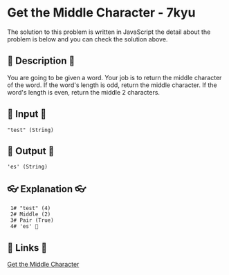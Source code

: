 # Get the Middle Character - 7kyu

The solution to this problem is written in JavaScript the detail about the problem is below and you can check the solution above.

## 💬 Description 💬

You are going to be given a word. Your job is to return the middle character of the word. If the word's length is odd, return the middle character. If the word's length is even, return the middle 2 characters.

## 🥚 Input 🥚

```
"test" (String)
```

## 🐣 Output 🐣

```
'es' (String)
```

## 👓 Explanation 👓

```
 1# "test" (4)
 2# Middle (2)
 3# Pair (True)
 4# 'es' 🎉
```

## 🔗 Links 🔗

[Get the Middle Character](https://www.codewars.com/kata/56747fd5cb988479af000028)
